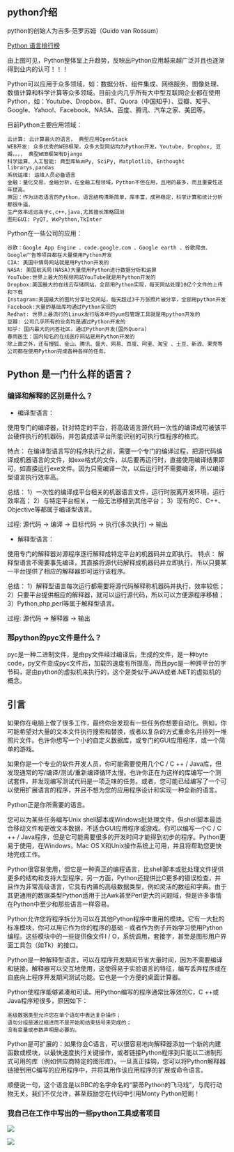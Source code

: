## python介绍
python的创始人为吉多·范罗苏姆（Guido van Rossum）

[Python 语言排行榜](http://www.cocoachina.com/industry/20170713/19858.html)


由上图可见，Python整体呈上升趋势，反映出Python应用越来越广泛并且也逐渐得到业内的认可！！！

Python可以应用于众多领域，如：数据分析、组件集成、网络服务、图像处理、数值计算和科学计算等众多领域。目前业内几乎所有大中型互联网企业都在使用Python，如：Youtube、Dropbox、BT、Quora（中国知乎）、豆瓣、知乎、Google、Yahoo!、Facebook、NASA、百度、腾讯、汽车之家、美团等。

目前Python主要应用领域：

    云计算: 云计算最火的语言， 典型应用OpenStack
    WEB开发: 众多优秀的WEB框架，众多大型网站均为Python开发，Youtube, Dropbox, 豆瓣。。。， 典型WEB框架有Django
    科学运算、人工智能: 典型库NumPy, SciPy, Matplotlib, Enthought librarys,pandas
    系统运维: 运维人员必备语言
    金融：量化交易，金融分析，在金融工程领域，Python不但在用，且用的最多，而且重要性逐年提高。
    原因：作为动态语言的Python，语言结构清晰简单，库丰富，成熟稳定，科学计算和统计分析都很牛逼，
    生产效率远远高于c,c++,java,尤其擅长策略回测
    图形GUI: PyQT, WxPython,TkInter

Python在一些公司的应用： 

    谷歌：Google App Engine 、code.google.com 、Google earth 、谷歌爬虫、Google广告等项目都在大量使用Python开发
    CIA: 美国中情局网站就是用Python开发的
    NASA: 美国航天局(NASA)大量使用Python进行数据分析和运算
    YouTube:世界上最大的视频网站YouTube就是用Python开发的
    Dropbox:美国最大的在线云存储网站，全部用Python实现，每天网站处理10亿个文件的上传和下载
    Instagram:美国最大的图片分享社交网站，每天超过3千万张照片被分享，全部用python开发
    Facebook:大量的基础库均通过Python实现的
    Redhat: 世界上最流行的Linux发行版本中的yum包管理工具就是用python开发的
    豆瓣: 公司几乎所有的业务均是通过Python开发的
    知乎: 国内最大的问答社区，通过Python开发(国外Quora)
    春雨医生：国内知名的在线医疗网站是用Python开发的
    除上面之外，还有搜狐、金山、腾讯、盛大、网易、百度、阿里、淘宝 、土豆、新浪、果壳等公司都在使用Python完成各种各样的任务。

## Python 是一门什么样的语言？
### 编译和解释的区别是什么？

* 编译型语言：

使用专门的编译器，针对特定的平台，将高级语言源代码一次性的编译成可被该平台硬件执行的机器码，并包装成该平台所能识别的可执行性程序的格式。

特点：
在编译型语言写的程序执行之前，需要一个专门的编译过程，把源代码编译成机器语言的文件，如exe格式的文件，以后要再运行时，直接使用编译结果即可，如直接运行exe文件。因为只需编译一次，以后运行时不需要编译，所以编译型语言执行效率高。

总结：
1）一次性的编译成平台相关的机器语言文件，运行时脱离开发环境，运行效率高；
2）与特定平台相关，一般无法移植到其他平台；
3）现有的C、C++、Objective等都属于编译型语言。

过程: 源代码 -> 编译 -> 目标代码 -> 执行(多次执行) -> 输出


* 解释型语言：

使用专门的解释器对源程序逐行解释成特定平台的机器码并立即执行。
特点：
解释型语言不需要事先编译，其直接将源代码解释成机器码并立即执行，所以只要某一平台提供了相应的解释器即可运行该程序。

总结：
1）解释型语言每次运行都需要将源代码解释称机器码并执行，效率较低；
2）只要平台提供相应的解释器，就可以运行源代码，所以可以方便源程序移植；
3）Python,php,perl等属于解释型语言。

过程: 源代码 -> 解释器 -> 输出


### 那python的pyc文件是什么？

pyc是一种二进制文件，是由py文件经过编译后，生成的文件，是一种byte code，py文件变成pyc文件后，加载的速度有所提高，而且pyc是一种跨平台的字节码，是由python的虚拟机来执行的，这个是类似于JAVA或者.NET的虚拟机的概念。


## 引言

如果你在电脑上做了很多工作，最终你会发现有一些任务你想要自动化。例如，你可能希望对大量的文本文件执行搜索和替换，或者以复杂的方式重命名并排列一堆照片文件。也许你想写一个小的自定义数据库，或专门的GUI应用程序，或一个简单的游戏。

如果你是一个专业的软件开发人员，你可能需要使用几个C / C ++ / Java库，但发现通常的写/编译/测试/重新编译循环太慢。也许你正在为这样的库编写一个测试套件，并发现编写测试代码是一项乏味的任务。或者，您可能已经编写了一个可以使用扩展语言的程序，并且不想为您的应用程序设计和实现一种全新的语言。

Python正是你所需要的语言。

您可以为某些任务编写Unix shell脚本或Windows批处理文件，但shell脚本最适合移动文件和更改文本数据，不适合GUI应用程序或游戏。你可以编写一个C / C ++ / Java程序，但是它可能需要很多的开发时间才能得到初步的程序。Python更易于使用，在Windows，Mac OS X和Unix操作系统上可用，并且将帮助您更快地完成工作。

Python很容易使用，但它是一种真正的编程语言，比shell脚本或批处理文件提供更多的结构和支持大型程序。另一方面，Python还提供比C更多的错误检查，并且作为非常高级语言，它具有内置的高级数据类型，例如灵活的数组和字典。由于其更通用的数据类型Python适用于比Awk甚至Perl更大的问题域，但是许多事情在Python中至少和那些语言一样容易。

Python允许您将程序拆分为可以在其他Python程序中重用的模块。它有一大批的标准模块，你可以用它作为你的程序的基础 - 或者作为例子开始学习使用Python编程。这些模块中的一些提供像文件I / O，系统调用，套接字，甚至是图形用户界面工具包（如Tk）的接口。

Python是一种解释型语言，可以在程序开发期间节省大量时间，因为不需要编译和链接。解释器可以交互地使用，这使得易于实验语言的特征，编写丢弃程序或在自底向上程序开发期间测试功能。它也是一个方便的桌面计算器。

Python使程序能够紧凑和可读。用Python编写的程序通常比等效的C，C ++或Java程序短很多，原因如下：

    高级数据类型允许您在单个语句中表达复杂操作；
    语句分组是通过缩进而不是开始和结束括号来完成的；
    没有变量或参数声明是必要的。

Python是可扩展的：如果你会C语言，可以很容易地向解释器添加一个新的内建函数或模块，以最快速度执行关键操作，或者链接Python程序到只能以二进制形式可用的库（例如供应商特定的图形库）。一旦真正挂钩，您可以将Python解释器链接到用C编写的应用程序中，并将其用作该应用程序的扩展或命令语言。

顺便说一句，这个语言是以BBC的名字命名的“蒙蒂Python的飞马戏”，与爬行动物无关。我们不仅允许，甚至鼓励您在代码中引用Monty Python短剧！



 ### 我自己在工作中写出的一些python工具或者项目
 ![](./images/app1.png)

 ![](./images/app2.png)


